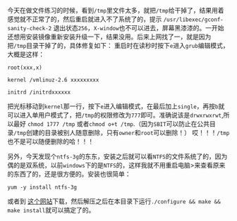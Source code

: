 今天在做文件练习的时候，看到`/tmp`里文件太多，就把`/tmp`给干掉了，结果用着感觉就不正常了的，然后重启就进入不了系统了的，提示 `/usr/libexec/gconf-sanity-check-2` 退出状态`256`，`X-window`也不可以进去，屏幕黑漆漆的。一开始还想用安装镜像重新安装升级一下，结果没用。后来上网找了一，就是因为把`/tmp`目录干掉了的，具体修复如下：
重启时在读秒时按下`e`进入`grub`编辑模式，大概是这样：
```
root(xxx,x)

kernel /vmlinuz-2.6 xxxxxxxxx

initrd /initrdxxxxxx
```
把光标移动到`kernel`那一行，按下`e`进入编辑模式，在最后加上`single`，再按`b`就可以进入单用户模式了，把`/tmp`的权限修改为`777`即可。准确说该是`drwxrwxrwt`,所以最好 `chmod 1777 /tmp` 或者`chmod o+t /tmp`.（因为`SBIT`可以防止在公共目录`/tmp`创建的目录被别人随意删除，只有`owner`和`root`可以删除！）
哎！！！`/tmp`也不是可以随便删除的哈！！！

另外，今天发现个`ntfs-3g`的东东，安装之后就可以看`NTFS`的文件系统了的，因为偶的是双系统，以前`windows`下的是`NTFS`的，这样我就不用重启电脑>来查看原来的东西了的，还是很方便的。安装也很简单：

```
yum -y install ntfs-3g
```
或者到 [这个网站](http://www.tuxera.com/community/ntfs-3g-download)下载，然后解压之后在本目录下运行`./configure && make && make install`就可以搞定了的。
